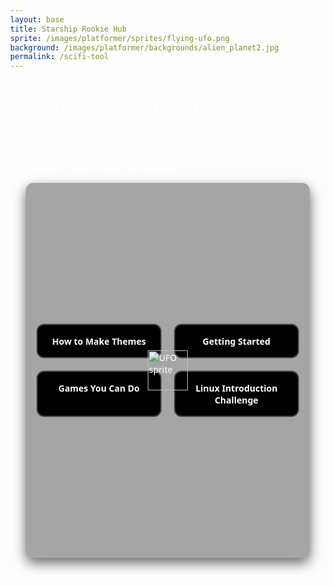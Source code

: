 ```yaml
---
layout: base
title: Starship Rookie Hub
sprite: /images/platformer/sprites/flying-ufo.png
background: /images/platformer/backgrounds/alien_planet2.jpg
permalink: /scifi-tool
---
```


# 🛸 Starship Rookie Hub

Fly your UFO with arrow keys or WASD.  
Hover over a box to preview it.  
Press **Enter** or **click** to open the full page.

<div id="stage">
  <!-- UFO -->
  <img id="ufo" src="{{ page.sprite | relative_url }}" alt="UFO sprite" draggable="false" style="left:50%;top:50%;position:absolute;">

  <!-- central boxes -->
  <div id="hub">
    <div class="hub-box" data-title="How to Make Themes"
         data-desc="Learn to customize GitHub Pages themes step-by-step."
         data-link="{{ '/scifi-boxes/how-to-make-themes/' | relative_url }}">
      How to Make Themes
    </div>
    <div class="hub-box" data-title="Getting Started Journey"
         data-desc="Start your coding journey with VSCode, GitHub, and setup tips."
         data-link="{{ '/scifi-boxes/getting-started/' | relative_url }}">
      Getting Started
    </div>
    <div class="hub-box" data-title="Games you can do"
         data-desc="Cool games to get started on your coding journey"
         data-link="{{ '/scifi-boxes/games-you-can-do/' | relative_url }}">
      Games You Can Do
    </div>
    <div class="hub-box" data-title="Linux Introduction Challenge"
         data-desc="Linux challenge to level up your skills."
         data-link="{{ '/scifi-boxes/linux-intro-challenge' | relative_url }}">
      Linux Introduction Challenge
    </div>
  </div>
  
  <!-- Floating preview (placed inside stage so positioning is relative to it) -->
  <div id="preview" class="hidden">
    <h3 id="preview-title"></h3>
    <p id="preview-desc"></p>
    <span class="hint">Press Enter to open</span>
  </div>

</div>

<style>
  body {
    margin: 0;
    font-family: system-ui, sans-serif;
    color: #fff;
    min-height: 100vh;
  }

  #stage {
    position: relative;
    height: 60vh;
    max-height: 600px;
    margin: 1rem auto;
    width: 90%;
    max-width: 1100px;
    border-radius: 12px;
    overflow: hidden;
    background: rgba(0,0,0,0.35);
    /* stage-specific background image */
    background-image: url('{{ page.background | relative_url }}');
    background-position: center;
    background-size: cover;
    background-repeat: no-repeat;
    box-shadow: 0 8px 20px rgba(0,0,0,0.6);
  }

  /* UFO */
  #ufo {
    position: absolute;
    width: 64px;
    height: 64px;
    transform: translate(-50%, -50%);
    pointer-events: none;
    z-index: 50;
  }

  /* Boxes */
  #hub {
    position: absolute;
    left: 50%;
    top: 50%;
    transform: translate(-50%, -50%);
    display: grid;
    grid-template-columns: repeat(2, 200px);
    grid-gap: 20px;
    pointer-events: none;
  }

  .hub-box {
    pointer-events: auto;
    background: #000; /* solid black to match canvas */
    color: #fff; /* white text for contrast */
    border: 2px solid #444; /* slightly lighter border for definition */
    border-radius: 12px;
    padding: 16px;
    text-align: center;
    font-weight: bold;
    cursor: pointer;
    transition: transform 0.2s ease, background 0.2s ease;
    position: relative;
  }

  .hub-box:hover {
    transform: scale(1.05);
    background: #222; /* slightly lighter on hover */
  }

  /* Floating preview */
  #preview {
    position: absolute;
    padding: 12px;
    background: rgba(0,0,0,0.85);
    border: 1px solid rgba(255,255,255,0.3);
    border-radius: 10px;
    width: 220px;
    pointer-events: none;
    text-align: center;
    z-index: 60;
    transform: translate(-50%, -120%);
  }
  #preview.hidden { display: none; }
  #preview-title { font-size: 16px; margin-bottom: 4px; }
  #preview-desc { font-size: 13px; color: #ccc; }
  .hint { font-size: 12px; color: #999; display: block; margin-top: 6px; }

  @media (max-width: 640px) {
    #hub { grid-template-columns: repeat(2, 140px); grid-gap: 10px; }
    .hub-box { padding: 10px; font-size: 12px; }
    #ufo { width: 48px; height: 48px; }
  }
</style>

<script>
(() => {
  const ufo = document.getElementById('ufo');
  const hubBoxes = [...document.querySelectorAll('.hub-box')];
  const preview = document.getElementById('preview');
  const titleEl = document.getElementById('preview-title');
  const descEl = document.getElementById('preview-desc');

  const stage = document.getElementById('stage');
  let pos = { x: stage.clientWidth/2, y: stage.clientHeight/2 };
  const speed = 250;
  const keys = { arrowup:0, arrowdown:0, arrowleft:0, arrowright:0, w:0, a:0, s:0, d:0 };

  let currentHover = null;

  window.addEventListener('keydown', e => {
    const k = e.key.toLowerCase();
    if (k in keys) keys[k] = 1;
    if (k === 'enter' && currentHover) {
      window.location.href = currentHover.dataset.link;
    }
  });
  window.addEventListener('keyup', e => {
    const k = e.key.toLowerCase();
    if (k in keys) keys[k] = 0;
  });

  function clamp(v, min, max){ return Math.max(min, Math.min(max, v)); }

  function rectOf(elem){
    const r = elem.getBoundingClientRect();
    const sr = stage.getBoundingClientRect();
    return {
      left: r.left - sr.left,
      top: r.top - sr.top,
      right: r.right - sr.left,
      bottom: r.bottom - sr.top
    };
  }

  function frame(){
    const dt = 1/60;
    let vx = 0, vy = 0;
    if (keys.arrowleft || keys.a) vx -= 1;
    if (keys.arrowright || keys.d) vx += 1;
    if (keys.arrowup || keys.w) vy -= 1;
    if (keys.arrowdown || keys.s) vy += 1;

    if (vx && vy) { vx *= 0.707; vy *= 0.707; } // normalize diagonal speed
    pos.x += vx * speed * dt;
    pos.y += vy * speed * dt;

    pos.x = clamp(pos.x, 0, stage.clientWidth);
    pos.y = clamp(pos.y, 0, stage.clientHeight);

    ufo.style.left = `${pos.x}px`;
    ufo.style.top = `${pos.y}px`;
    ufo.style.transform = `translate(-50%, -50%)`;

    // detect hover
    currentHover = null;
    for (const box of hubBoxes) {
      const r = rectOf(box);
      const overlap = !(pos.x > r.right || pos.x < r.left || pos.y > r.bottom || pos.y < r.top);
      if (overlap) {
        currentHover = box;
        titleEl.textContent = box.dataset.title;
        descEl.textContent = box.dataset.desc;
        preview.style.left = `${(r.left + r.right)/2}px`;
        preview.style.top = `${r.top - 10}px`;
        preview.classList.remove('hidden');
        break;
      }
    }
    if (!currentHover) preview.classList.add('hidden');

    requestAnimationFrame(frame);
  }
  requestAnimationFrame(frame);

  // click support
  hubBoxes.forEach(box => {
    box.addEventListener('click', () => {
      window.location.href = box.dataset.link;
    });
  });

  // handle resize
  window.addEventListener('resize', () => {
    pos.x = clamp(pos.x, 0, stage.clientWidth);
    pos.y = clamp(pos.y, 0, stage.clientHeight);
  });

})();
</script>

